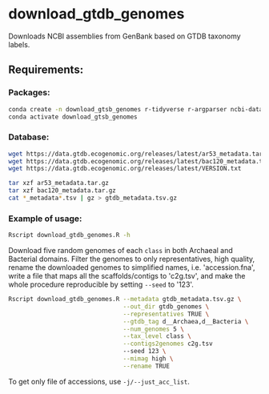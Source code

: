 # download_gtdb_genomes
Downloads NCBI assemblies from GenBank based on GTDB taxonomy labels.
## Requirements:
### Packages:
```bash
conda create -n download_gtsb_genomes r-tidyverse r-argparser ncbi-datasets-cli>=15.11.0
conda activate download_gtsb_genomes
```
### Database:
```bash
wget https://data.gtdb.ecogenomic.org/releases/latest/ar53_metadata.tar.gz
wget https://data.gtdb.ecogenomic.org/releases/latest/bac120_metadata.tar.gz
wget https://data.gtdb.ecogenomic.org/releases/latest/VERSION.txt

tar xzf ar53_metadata.tar.gz
tar xzf bac120_metadata.tar.gz
cat *_metadata*.tsv | gz > gtdb_metadata.tsv.gz

```
### Example of usage:
```bash
Rscript download_gtdb_genomes.R -h
```

Download five random genomes of each `class` in both Archaeal and Bacterial domains. Filter the genomes to only representatives, high quality, rename the downloaded genomes to simplified names, i.e. 'accession.fna', write a file that maps all the scaffolds/contigs to 'c2g.tsv', and make the whole procedure reproducible by setting `--seed` to '123'.
```bash
Rscript download_gtdb_genomes.R --metadata gtdb_metadata.tsv.gz \
                                --out_dir gtdb_genomes \
                                --representatives TRUE \
                                --gtdb_tag d__Archaea,d__Bacteria \
                                --num_genomes 5 \
                                --tax_level class \
                                --contigs2genomes c2g.tsv
                                --seed 123 \
                                --mimag high \
                                --rename TRUE
```

To get only file of accessions, use `-j/--just_acc_list`.
